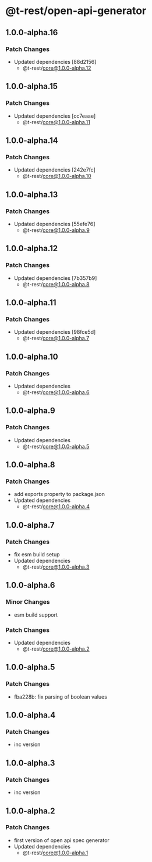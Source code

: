 # @t-rest/open-api-generator

## 1.0.0-alpha.16

### Patch Changes

- Updated dependencies [88d2156]
  - @t-rest/core@1.0.0-alpha.12

## 1.0.0-alpha.15

### Patch Changes

- Updated dependencies [cc7eaae]
  - @t-rest/core@1.0.0-alpha.11

## 1.0.0-alpha.14

### Patch Changes

- Updated dependencies [242e7fc]
  - @t-rest/core@1.0.0-alpha.10

## 1.0.0-alpha.13

### Patch Changes

- Updated dependencies [55efe76]
  - @t-rest/core@1.0.0-alpha.9

## 1.0.0-alpha.12

### Patch Changes

- Updated dependencies [7b357b9]
  - @t-rest/core@1.0.0-alpha.8

## 1.0.0-alpha.11

### Patch Changes

- Updated dependencies [98fce5d]
  - @t-rest/core@1.0.0-alpha.7

## 1.0.0-alpha.10

### Patch Changes

- Updated dependencies
  - @t-rest/core@1.0.0-alpha.6

## 1.0.0-alpha.9

### Patch Changes

- Updated dependencies
  - @t-rest/core@1.0.0-alpha.5

## 1.0.0-alpha.8

### Patch Changes

- add exports property to package.json
- Updated dependencies
  - @t-rest/core@1.0.0-alpha.4

## 1.0.0-alpha.7

### Patch Changes

- fix esm build setup
- Updated dependencies
  - @t-rest/core@1.0.0-alpha.3

## 1.0.0-alpha.6

### Minor Changes

- esm build support

### Patch Changes

- Updated dependencies
  - @t-rest/core@1.0.0-alpha.2

## 1.0.0-alpha.5

### Patch Changes

- fba228b: fix parsing of boolean values

## 1.0.0-alpha.4

### Patch Changes

- inc version

## 1.0.0-alpha.3

### Patch Changes

- inc version

## 1.0.0-alpha.2

### Patch Changes

- first version of open api spec generator
- Updated dependencies
  - @t-rest/core@1.0.0-alpha.1
